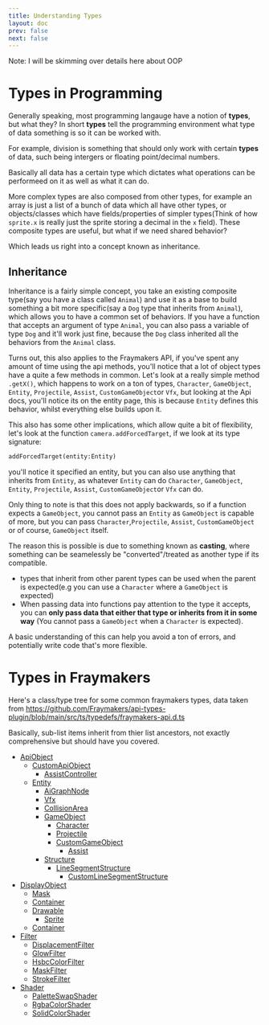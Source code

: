 ```yaml
---
title: Understanding Types
layout: doc
prev: false
next: false
---
```

Note: I will be skimming over details here about OOP

# Types in Programming
Generally speaking, most programming langauge have a notion of **types**, but what they? In short **types** tell the programming environment what type of data something is so it can be worked with.

For example, division is something that should only work with certain **types** of data, such being intergers or floating point/decimal numbers.

Basically all data has a certain type which dictates what operations can be performeed on it as well as what it can do.

More complex types are also composed from other types, for example an array is just a list of a bunch of data which all have other types, or objects/classes which have fields/properties of simpler types(Think of how `sprite.x` is really just the sprite storing a decimal in the `x` field). These composite types are useful, but what if we need shared behavior?

Which leads us right into a concept known as inheritance.
## Inheritance
Inheritance is a fairly simple concept, you take an existing composite type(say you have a class called `Animal`) and use it as a base to build something a bit more specific(say a `Dog` type that inherits from `Animal`), which allows you to have a common set of behaviors. If you have a function that accepts an argument of type `Animal`, you can also pass a variable of type `Dog` and it'll work just fine, because the `Dog` class inherited all the behaviors from the `Animal` class. 

Turns out, this also applies to the Fraymakers API, if you've spent any amount of time using the api methods, you'll notice that a lot of object types have a quite a few methods in common. Let's look at a really simple method `.getX()`, which happens to work on a ton of types, `Character`, `GameObject`, `Entity`, `Projectile`, `Assist`, `CustomGameObject`or `Vfx`, but looking at the Api docs, you'll notice its on the entity page, this is because `Entity` defines this behavior, whilst everything else builds upon it.

This also has some other implications, which allow quite a bit of flexibility, let's look at the function `camera.addForcedTarget`, if we look at its type signature:
```haxe
addForcedTarget(entity:Entity)
```
you'll notice it specified an entity, but you can also use anything that inherits from `Entity`, as whatever `Entity` can do `Character`, `GameObject`, `Entity`, `Projectile`, `Assist`, `CustomGameObject`or `Vfx` can do.

Only thing to note is that this does not apply backwards, so if a function expects a `GameObject`, you cannot pass an `Entity` as `GameObject` is capable of more, but you can pass `Character`,`Projectile`, `Assist`, `CustomGameObject` or of course, `GameObject` itself.

The reason this is possible is due to something known as **casting**, where something can be seamelessly be "converted"/treated as another type if its compatible.


- types that inherit from other parent types can be used when the parent is expected(e.g you can use a `Character` where a `GameObject` is expected)
- When passing data into functions pay attention to the type it accepts, you can **only pass data that either that type or inherits from it in some way** (You cannot pass a `GameObject` when a `Character` is expected).


A basic understanding of this can help you avoid a ton of errors, and potentially write code that's more flexible.

# Types in Fraymakers
Here's a class/type tree for some common fraymakers types, data taken from https://github.com/Fraymakers/api-types-plugin/blob/main/src/ts/typedefs/fraymakers-api.d.ts

Basically, sub-list items inherit from thier list ancestors, not exactly comprehensive but should have you covered.

- [ApiObject](../../classes/ApiObject.md)
    - [CustomApiObject](../../classes/CustomApiObject.md)
        - [AssistController](../../classes/AssistController.md)
    - [Entity](../../classes/Entity.md)
        - [AiGraphNode](../../classes/AiGraphNode.md)
        - [Vfx](../../classes/Vfx.md)
        - [CollisionArea](../../classes/CollisionArea.md)
        - [GameObject](../../classes/GameObject.md)
            - [Character](../../classes/Character.md)
            - [Projectile](../../classes/Projectile.md)
            - [CustomGameObject](../../classes/CustomGameObject.md)
                - [Assist](../../classes/Assist.md)
        - [Structure](../../classes/Structure.md)
            - [LineSegmentStructure](../../classes/LineSegmentStructure.md)
                - [CustomLineSegmentStructure](../../classes/CustomLineSegmentStructure.md)
- [DisplayObject](../../classes/DisplayObject.md)
    - [Mask](../../classes/Mask.md)
    - [Container](../../classes/Container.md)
    - [Drawable](../../classes/Drawable.md)
        - [Sprite](../../classes/Sprite.md)
    - [Container](../../classes/Container.md)
- [Filter](../../classes/Filter.md)
    - [DisplacementFilter](../../classes/DisplacementFilter.md)
    - [GlowFilter](../../classes/GlowFilter.md)
    - [HsbcColorFilter](../../classes/HsbcColorFilter.md)
    - [MaskFilter](../../classes/MaskFilter.md)
    - [StrokeFilter](../../classes/StrokeFilter.md)
- [Shader](../../classes/Shader.md)
    - [PaletteSwapShader](../../classes/PaletteSwapShader.md)
    - [RgbaColorShader](../../classes/RgbaColorShader.md)
    - [SolidColorShader](../../classes/SolidColorShader.md)
